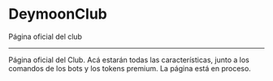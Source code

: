 # DeymoonClub
Página oficial del club

</detail>

---

Página oficial del Club. Acá estarán todas las características, junto a los comandos de los bots y los tokens premium. La página está en proceso.
